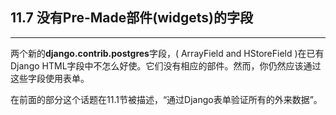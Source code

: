 ﻿## 11.7 没有Pre-Made部件(widgets)的字段

---

两个新的**django.contrib.postgres**字段，( ArrayField and HStoreField )在已有Django HTML字段中不怎么好使。它们没有相应的部件。然而，你仍然应该通过这些字段使用表单。

在前面的部分这个话题在11.1节被描述，“通过Django表单验证所有的外来数据”。






